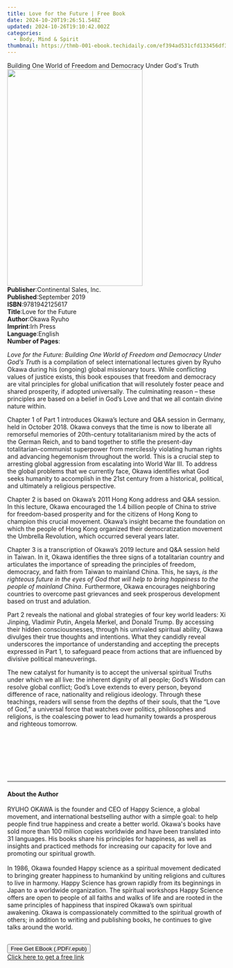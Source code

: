 ```yaml
---
title: Love for the Future | Free Book
date: 2024-10-20T19:26:51.548Z
updated: 2024-10-26T19:10:42.002Z
categories:
  - Body, Mind & Spirit
thumbnail: https://thmb-001-ebook.techidaily.com/ef394ad531cfd133456df3865a5182c099b3d8854a8464d562932dd8adcf1fc7.jpg
---
```

<main id="book-container">
  <div class="flex flex-col">
    <div class="book-brief flex-1 py-6 px-4 sm:p-6 md:py-10 md:px-8">
      <!-- brief-->
      <div class="book-brief-main">
        Building One World of Freedom and Democracy Under God's Truth
      </div>
    </div>
    <div
      class="book-meta-info flex-1 grid gap-4 col-start-1 col-end-3 row-start-1 sm:mb-6 sm:grid-cols-4 lg:gap-6 lg:col-start-2 lg:row-end-6 lg:row-span-6 lg:mb-0"
    >
      <div
        class="book-meta-info-left place-content-center mt-4 p-4 text-sm leading-6 col-start-2 col-span-2 dark:text-slate-400"
      >
        <img
          class="w-full h-500 object-cover rounded-lg sm:h-255 sm:col-span-2 lg:col-span-full"
          src="https://img-001-ebook.techidaily.com/784bee17f84de798e0cc7124b690d6cf688f195a6abacdc3fee9b880176f42ba.jpg"
          alt=""
          width="312"
          height="500"
        />
      </div>
      <div
        class="book-meta-info-right mt-2 col-start-1 row-start-2 col-span-3 self-center"
      >
        <!-- meta data  -->
        <div class="flex flex-col px-4 md:px-8">
          <div class="flex-1">
            <strong>Publisher</strong>:<span class="px-2"
              >Continental Sales, Inc.</span
            >
          </div>
          <div class="flex-1">
            <strong>Published</strong>:<span class="px-2">September 2019</span>
          </div>
          <div class="flex-1">
            <strong>ISBN</strong>:<span class="px-2">9781942125617</span>
          </div>
          <div class="flex-1">
            <strong>Title</strong>:<span class="px-2">Love for the Future</span>
          </div>
          <div class="flex-1">
            <strong>Author</strong>:<span class="px-2">Okawa Ryuho</span>
          </div>
          <div class="flex-1">
            <strong>Imprint</strong>:<span class="px-2">Irh Press</span>
          </div>
          <div class="flex-1">
            <strong>Language</strong>:<span class="px-2">English</span>
          </div>
          <div class="flex-1">
            <strong>Number of Pages</strong>:<span class="px-2"></span>
          </div>
        </div>
      </div>
    </div>
    <div class="book-description flex-1 py-6 px-4 sm:p-6 md:py-10 md:px-8">
      <div class="book-description-main">
        <div accordion-content="" id="description">
          <p>
            <i
              >Love for the Future: Building One World of Freedom and Democracy
              Under God’s Truth</i
            >
            is a compilation of select international lectures given by Ryuho
            Okawa during his (ongoing) global missionary tours. While
            conflicting values of justice exists, this book espouses that
            freedom and democracy are vital principles for global unification
            that will resolutely foster peace and shared prosperity, if adopted
            universally. The culminating reason – these principles are based on
            a belief in God’s Love and that we all contain divine nature
            within.<br />
          </p>
          <p>
            Chapter 1 of Part 1 introduces Okawa’s lecture and Q&amp;A session
            in Germany, held in October 2018. Okawa conveys that the time is now
            to liberate all remorseful memories of 20th-century totalitarianism
            mired by the acts of the German Reich, and to band together to
            stifle the present-day totalitarian-communist superpower from
            mercilessly violating human rights and advancing hegemonism
            throughout the world. This is a crucial step to arresting global
            aggression from escalating into World War III. To address the global
            problems that we currently face, Okawa identifies what God seeks
            humanity to accomplish in the 21st century from a historical,
            political, and ultimately a religious perspective. <br />
          </p>
          <p>
            Chapter 2 is based on Okawa’s 2011 Hong Kong address and Q&amp;A
            session. In this lecture, Okawa encouraged the 1.4 billion people of
            China to strive for freedom-based prosperity and for the citizens of
            Hong Kong to champion this crucial movement. Okawa’s insight became
            the foundation on which the people of Hong Kong organized their
            democratization movement the Umbrella Revolution, which occurred
            several years later. <br />
          </p>
          <p>
            Chapter 3 is a transcription of Okawa’s 2019 lecture and Q&amp;A
            session held in Taiwan. In it, Okawa identifies the three signs of a
            totalitarian country and articulates the importance of spreading the
            principles of freedom, democracy, and faith from Taiwan to mainland
            China. This, he says,
            <i
              >is the righteous future in the eyes of God that will help to
              bring happiness to the people of mainland China</i
            >. Furthermore, Okawa encourages neighboring countries to overcome
            past grievances and seek prosperous development based on trust and
            adulation. <br />
          </p>
          <p>
            Part 2 reveals the national and global strategies of four key world
            leaders: Xi Jinping, Vladimir Putin, Angela Merkel, and Donald
            Trump. By accessing their hidden consciousnesses, through his
            unrivaled spiritual ability, Okawa divulges their true thoughts and
            intentions. What they candidly reveal underscores the importance of
            understanding and accepting the precepts expressed in Part 1, to
            safeguard peace from actions that are influenced by divisive
            political maneuverings. <br />
          </p>
          <p>
            The new catalyst for humanity is to accept the universal spiritual
            Truths under which we all live: the inherent dignity of all people;
            God’s Wisdom can resolve global conflict; God’s Love extends to
            every person, beyond difference of race, nationality and religious
            ideology. Through these teachings, readers will sense from the
            depths of their souls, that the “Love of God,” a universal force
            that watches over politics, philosophes and religions, is the
            coalescing power to lead humanity towards a prosperous and righteous
            tomorrow.
          </p>
          <p></p>
          <p><br /></p>
          &nbsp;
          <p></p>
          <p><br />&nbsp;</p>
        </div>
        <div class="accordion-fader"></div>
      </div>
    </div>
    <div class="book-excerpts flex-1 py-6 px-4 sm:p-6 md:py-10 md:px-8">
      <!-- excerpts-->
      <div class="book-excerpts-main">
        <hr />
        <h4 class="placeholder placeholder-heading">
          <span>About the Author</span>
        </h4>
        <p>
          RYUHO OKAWA is the founder and CEO of Happy Science, a global
          movement, and international bestselling author with a simple goal: to
          help people find true happiness and create a better world. Okawa's
          books have sold more than 100 million copies worldwide and have been
          translated into 31 languages. His books share his principles for
          happiness, as well as insights and practiced methods for increasing
          our capacity for love and promoting our spiritual growth.<br /><br />In
          1986, Okawa founded Happy science as a spiritual movement dedicated to
          bringing greater happiness to humankind by uniting religions and
          cultures to live in harmony. Happy Science has grown rapidly from its
          beginnings in Japan to a worldwide organization. The spiritual
          workshops Happy Science offers are open to people of all faiths and
          walks of life and are rooted in the same principles of happiness that
          inspired Okawa’s own spiritual awakening. Okawa is compassionately
          committed to the spiritual growth of others; in addition to writing
          and publishing books, he continues to give talks around the world.<br /><br />
        </p>
      </div>
    </div>
    <div
      class="book-about-author flex-1 py-6 px-4 sm:p-6 md:py-10 md:px-8"
    ></div>
    <div class="book-free-get flex-1 py-6 px-4 sm:p-6 md:py-10 md:px-8">
      <button
        id="btn-free-get"
        class="bg-blue-500 hover:bg-blue-700 text-white font-bold py-2 px-4 rounded"
      >
        Free Get EBook (.PDF/.epub)
      </button>
      <div id="countdown-display" class="px-2 text-lg mt-2"></div>
      <a
        id="free-link"
        class="hidden bg-blue-500 hover:bg-blue-700 text-white font-bold py-2 px-4 rounded"
        href="https://www.ebooks.com/en-us/book/209794927/love-for-the-future/okawa-ryuho/"
        target="_blank"
        >Click here to get a free link</a
      >
    </div>
    <script>
      let countdownTime = 0;
      let countdownInterval = null;
      document
        .getElementById('btn-free-get')
        .addEventListener('click', startCountdown);
      function startCountdown() {
        countdownTime = new Date().getTime() + 60000 * 3;
        countdownInterval = setInterval(updateCountdown, 1000);
        document.getElementById('btn-free-get').disabled = true;
        document
          .getElementById('btn-free-get')
          .classList.add('bg-gray-500', 'cursor-not-allowed');
      }
      function updateCountdown() {
        let currentTime = new Date().getTime();
        let timeLeft = countdownTime - currentTime;
        let secondsLeft = Math.floor(timeLeft / 1000);
        document.getElementById('countdown-display').innerHTML =
          `Remaining time: ${secondsLeft} seconds.`;
        if (secondsLeft <= 0) {
          clearInterval(countdownInterval);
          document.getElementById('btn-free-get').classList.add('hidden');
          document.getElementById('free-link').classList.remove('hidden');
          document.getElementById('countdown-display').innerHTML = '';
        }
      }
    </script>
  </div>
</main>

<ins class="adsbygoogle"
      style="display:block"
      data-ad-client="ca-pub-7571918770474297"
      data-ad-slot="8358498916"
      data-ad-format="auto"
      data-full-width-responsive="true"></ins>
    